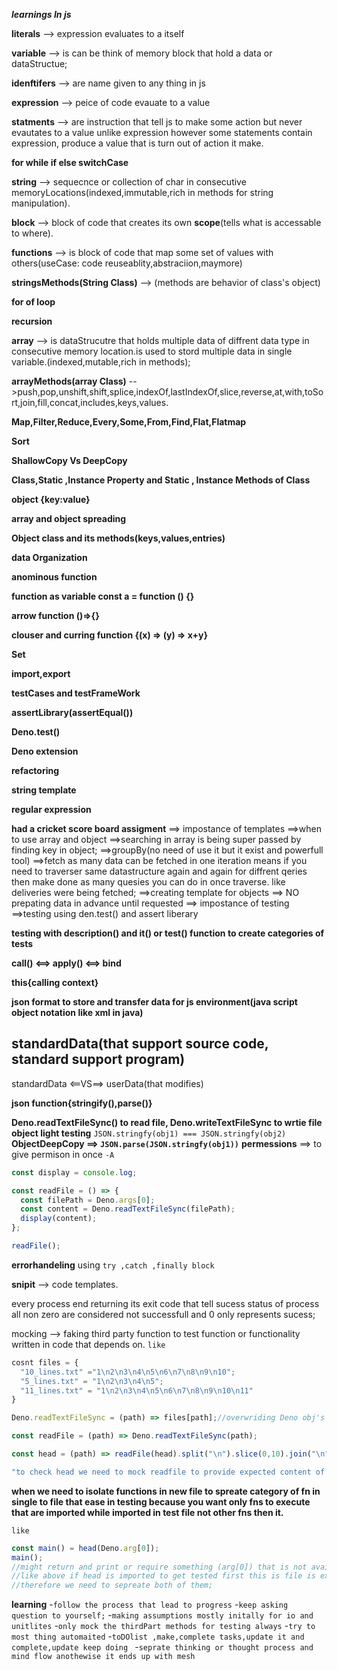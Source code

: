 **_learnings In js_**

**literals** --> expression evaluates to a itself<br>

**variable** --> is can be think of memory block that hold a data or dataStructue;

**idenftifers** --> are name given to any thing in js

**expression** --> peice of code evauate to a value

**statments** --> are instruction that tell js to make some action but never evautates to a value unlike expression however some statements contain expression, produce a value that is turn out of action it make.<br>

**for while if else switchCase**

**string** --> sequecnce or collection of char in consecutive memoryLocations(indexed,immutable,rich in methods for string manipulation).<br>

**block** --> block of code that creates its own **scope**(tells what is accessable to where).<br>

**functions** --> is block of code that map some set of values with others(useCase: code reuseablity,abstraciion,maymore)<br>

**stringsMethods(String Class)** --> (methods are behavior of class's object)

**for of loop**

**recursion**

**array** --> is dataStrucutre that holds multiple data of diffrent data type in consecutive memory location.is used to stord multiple data in single variable.(indexed,mutable,rich in methods);

**arrayMethods(array Class)** -->push,pop,unshift,shift,splice,indexOf,lastIndexOf,slice,reverse,at,with,toSort,join,fill,concat,includes,keys,values.

**Map,Filter,Reduce,Every,Some,From,Find,Flat,Flatmap**

**Sort**

**ShallowCopy Vs DeepCopy**

**Class,Static ,Instance Property and Static , Instance Methods of Class**

**object {key:value}**

**array and object spreading**

**Object class and its methods(keys,values,entries)**

**data Organization**

**anominous function**

**function as variable const a = function () {}**

**arrow function ()=>{}**

**clouser and curring function {(x) => (y) => x+y}**

**Set**

**import,export**

**testCases and testFrameWork**

**assertLibrary(assertEqual())**

**Deno.test()**

**Deno extension**

**refactoring**

**string template**

**regular expression**

**had a cricket score board assigment** ==> impostance of templates
==>when to use array and object
==>searching in array is being super passed by finding key in object;
==>groupBy(no need of use it but it exist and powerfull tool)
==>fetch as many data can be fetched in one iteration means if you need to traverser same datastructure again and again for diffrent qeries then make done as many quesies you can do in once traverse. like deliveries were being fetched;
==>creating template for objects
==> NO prepating data in advance until requested
==> impostance of testing
==>testing using den.test() and assert liberary

**testing with description() and it() or test() function to create categories of tests**

**call() <==> apply() <==> bind**

**this{calling context}**

**json format to store and transfer data for js environment(java script object notation like xml in java)**

## standardData(that support source code, standard support program)

standardData <==VS==> userData(that modifies)

**json function{stringify(),parse()}**

**Deno.readTextFileSync() to read file, Deno.writeTextFileSync to wrtie file**
**object light testing** `JSON.stringfy(obj1) === JSON.stringfy(obj2)`
**ObjectDeepCopy ==> `JSON.parse(JSON.stringfy(obj1))`**
**permessions** ==> to give permison in once `-A`

```javascript
const display = console.log;

const readFile = () => {
  const filePath = Deno.args[0];
  const content = Deno.readTextFileSync(filePath);
  display(content);
};

readFile();
```

**errorhandeling** using `try ,catch ,finally block`

**snipit** --> code templates.

every process end returning its exit code that tell sucess status of process
all non zero are considered not successfull and 0 only represents sucess;

mocking --> faking third party function to test function or functionality written in code that depends on.
`like`

```javascript
cosnt files = {
  "10_lines.txt" ="1\n2\n3\n4\n5\n6\n7\n8\n9\n10";
  "5_lines.txt" = "1\n2\n3\n4\n5";
  "11_lines.txt" = "1\n2\n3\n4\n5\n6\n7\n8\n9\n10\n11"
}

Deno.readTextFileSync = (path) => files[path];//overwriding Deno obj's readTextFileSync function for deno process evalualtes current progarm only by a fake function that return expected data that should be returned,if thirdpart methods's behavious as expected and it even notify that third part method is not working as expected if , test cases passes but when actual is used cause error; this all is to check a functionality created and depends on thirdpart works ok or not; if all test passes that means functionality created working properly while thirdpart not;

const readFile = (path) => Deno.readTextFileSync(path);

const head = (path) => readFile(head).split("\n").slice(0,10).join("\n");

"to check head we need to mock readfile to provide expected content of pathed file to head to check whether head is working properly or not"

```

**when we need to isolate functions in new file to spreate category of fn in single to file that ease in testing because you want only fns to execute that are imported while imported in test file not other fns then it.**

`like`

```javascript
const main() = head(Deno.arg[0]);
main();
//might return and print or require something (arg[0]) that is not available yet in development in program or can call function with Invalid data can cause error like calling head with undefined;
//like above if head is imported to get tested first this is file is executed by deno to provide reference of head but this import will throw error as while importing it deno first execute or get fn read to get imported while doing it even execute main() and here main i don't first want to execute, second it is passing Deno.arg[0] to head that is undefined as no files is passed since we are just imporitng the function than it call head with undefined lead to unwanted bheaviour, could be error or print something unwanted on screen
//therefore we need to sepreate both of them;
```

**learning** -`follow the process that lead to progress` -`keep asking question to yourself;` -`making assumptions mostly initally for io and unitlites` -`only mock the thirdPart methods for testing always` -`try to most thing automaited` -`toDOlist ,make,complete tasks,update it and  complete,update keep doing ` -`seprate thinking or thought process and mind flow anothewise it ends up with mesh`
